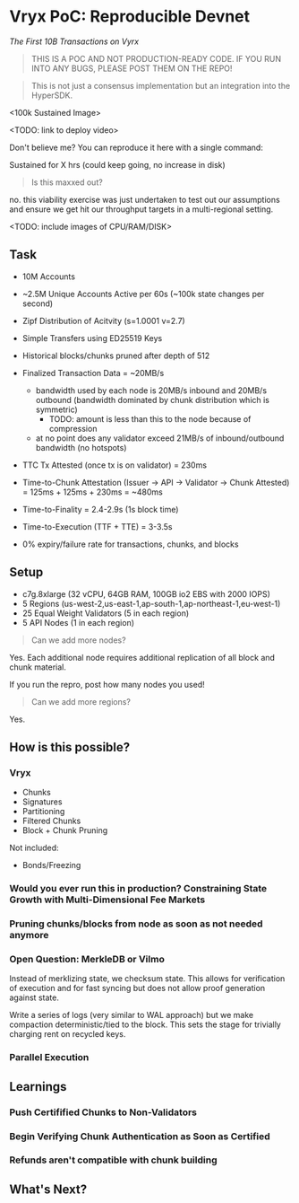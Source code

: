 # Vryx PoC: Reproducible Devnet
_The First 10B Transactions on Vyrx_

> THIS IS A POC AND NOT PRODUCTION-READY CODE. IF YOU RUN INTO ANY BUGS, PLEASE POST THEM ON THE REPO!

> This is not just a consensus implementation but an integration into the HyperSDK.

<100k Sustained Image>

<TODO: link to deploy video>

Don't believe me? You can reproduce it here with a single command: <TODO>

Sustained for X hrs (could keep going, no increase in disk)

> Is this maxxed out?

no. this viability exercise was just undertaken to test out our assumptions and ensure
we get hit our throughput targets in a multi-regional setting.

<TODO: include images of CPU/RAM/DISK>

## Task
* 10M Accounts
* ~2.5M Unique Accounts Active per 60s (~100k state changes per second)
* Zipf Distribution of Acitvity (s=1.0001 v=2.7)
* Simple Transfers using ED25519 Keys
* Historical blocks/chunks pruned after depth of 512

* Finalized Transaction Data = ~20MB/s
  * bandwidth used by each node is 20MB/s inbound and 20MB/s outbound (bandwidth dominated by chunk distribution which is symmetric)
    * TODO: amount is less than this to the node because of compression
  * at no point does any validator exceed 21MB/s of inbound/outbound bandwidth (no hotspots)
* TTC Tx Attested (once tx is on validator) = 230ms
* Time-to-Chunk Attestation (Issuer -> API -> Validator -> Chunk Attested) = 125ms + 125ms + 230ms = ~480ms
* Time-to-Finality = 2.4-2.9s (1s block time)
* Time-to-Execution (TTF + TTE) = 3-3.5s
* 0% expiry/failure rate for transactions, chunks, and blocks

## Setup
* c7g.8xlarge (32 vCPU, 64GB RAM, 100GB io2 EBS with 2000 IOPS)
* 5 Regions (us-west-2,us-east-1,ap-south-1,ap-northeast-1,eu-west-1)
* 25 Equal Weight Validators (5 in each region)
* 5 API Nodes (1 in each region)

> Can we add more nodes?

Yes. Each additional node requires additional replication of all block and chunk material.

If you run the repro, post how many nodes you used!

> Can we add more regions?

Yes.

## How is this possible?
### Vryx
* Chunks
* Signatures
* Partitioning
* Filtered Chunks
* Block + Chunk Pruning

Not included:
* Bonds/Freezing

### Would you ever run this in production? Constraining State Growth with Multi-Dimensional Fee Markets

### Pruning chunks/blocks from node as soon as not needed anymore

### Open Question: MerkleDB or Vilmo

Instead of merklizing state, we checksum state. This allows for verification of execution and for fast syncing but does not allow proof generation against state.

Write a series of logs (very similar to WAL approach) but we make compaction deterministic/tied to the block. This sets the stage for trivially charging rent on recycled keys.

### Parallel Execution

## Learnings

### Push Certifified Chunks to Non-Validators

### Begin Verifying Chunk Authentication as Soon as Certified

### Refunds aren't compatible with chunk building

## What's Next?

